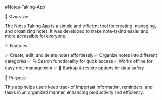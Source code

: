 #Notes-Taking-App

📌 Overview

The Notes Taking App is a simple and efficient tool for creating, managing, and organizing notes. It was developed to make note-taking easier and more accessible for everyone.

✨ Features

✅ Create, edit, and delete notes effortlessly
✅ Organize notes into different categories
✅ 🔍 Search functionality for quick access
✅ Works offline for easy note management
✅ 🔄 Backup & restore options for data safety

🎯 Purpose

This app helps users keep track of important information, reminders, and tasks in an organized manner, enhancing productivity and efficiency.

